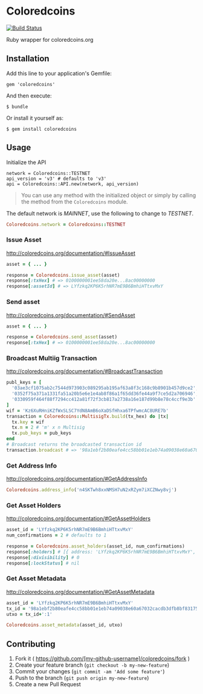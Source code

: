 # Coloredcoins

[![Build Status][travis-image]][travis-url]

Ruby wrapper for coloredcoins.org

## Installation

Add this line to your application's Gemfile:

    gem 'coloredcoins'

And then execute:

    $ bundle

Or install it yourself as:

    $ gem install coloredcoins

## Usage

Initialize the API

```
network = Coloredcoins::TESTNET
api_version = 'v3' # defaults to 'v3'
api = Coloredcoins::API.new(network, api_version)
```

> You can use any method with the initialized object or simply by calling the method from the `Coloredcoins` module.

The default network is *MAINNET*, use the following to change to *TESTNET*.

```ruby
Coloredcoins.network = Coloredcoins::TESTNET
```

### Issue Asset

http://coloredcoins.org/documentation/#IssueAsset

```ruby
asset = { ... }

response = Coloredcoins.issue_asset(asset)
response[:txHex] # => 0100000001ee58da20e...8ac00000000
response[:assetId] # => LYfzkq2KP6K5rhNR7mE9B6BmhiHTtxvMxY
```

### Send asset

http://coloredcoins.org/documentation/#SendAsset

```ruby
asset = { ... }

response = Coloredcoins.send_asset(asset)
response[:txHex] # => 0100000001ee58da20e...8ac00000000
```

### Broadcast Multiig Transaction

http://coloredcoins.org/documentation/#BroadcastTransaction

```ruby
publ_keys = [
  '03ae3cf1075ab2c7544d973903c089295ab195af63a8f3c168c9b8901b457d9ce2',
  '0352f75a371a1331fa51a20b5e6e1e4ab8f86a1f65dd36fe44a9f7ce5d2a706946',
  '0330959f464f88f7294cc412a81f72f3cb817a2738a16e187d99b8e78c4ccf9e3b'
]
wif = 'Kz6XuRHniKZfWxSLSC7YdN8AmB6oXaDSfHhxa6TPfwmcAC8URE7b'
transaction = Coloredcoins::MultisigTx.build(tx_hex) do |tx|
  tx.key = wif
  tx.m = 2 # 'm' x n Multisig
  tx.pub_keys = pub_keys
end
# Broadcast returns the broadcasted transaction id
transaction.broadcast # => '98a1ebf2b80eafe4cc58bb01e1eb74a09038e60a67032cacdb3dfb8bf83175de'
```

### Get Address Info

http://coloredcoins.org/documentation/#GetAddressInfo

```ruby
Coloredcoins.address_info('n4SKTwh8xxNMSH7uN2xRZym7iXCZNwy8vj')
```

### Get Asset Holders

http://coloredcoins.org/documentation/#GetAssetHolders

```ruby
asset_id = 'LYfzkq2KP6K5rhNR7mE9B6BmhiHTtxvMxY'
num_confirmations = 2 # defaults to 1

response = Coloredcoins.asset_holders(asset_id, num_confirmations)
response[:holders] # [{ address: 'LYfzkq2KP6K5rhNR7mE9B6BmhiHTtxvMxY', amount: 100 }]
response[:divisibility] # 0
response[:lockStatus] # nil
```

### Get Asset Metadata

http://coloredcoins.org/documentation/#GetAssetMetadata

```ruby
asset_id = 'LYfzkq2KP6K5rhNR7mE9B6BmhiHTtxvMxY'
tx_id = '98a1ebf2b80eafe4cc58bb01e1eb74a09038e60a67032cacdb3dfb8bf83175de'
utxo = tx_id+':1'

Coloredcoins.asset_metadata(asset_id, utxo)
```

## Contributing

1. Fork it ( https://github.com/[my-github-username]/coloredcoins/fork )
2. Create your feature branch (`git checkout -b my-new-feature`)
3. Commit your changes (`git commit -am 'Add some feature'`)
4. Push to the branch (`git push origin my-new-feature`)
5. Create a new Pull Request

[travis-image]: https://travis-ci.org/genaromadrid/coloredcoins-ruby.svg?branch=master
[travis-url]: https://travis-ci.org/genaromadrid/coloredcoins-ruby

